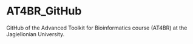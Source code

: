 # AT4BR_GitHub
GitHub of the Advanced Toolkit for Bioinformatics course (AT4BR)  at the Jagiellonian University.
